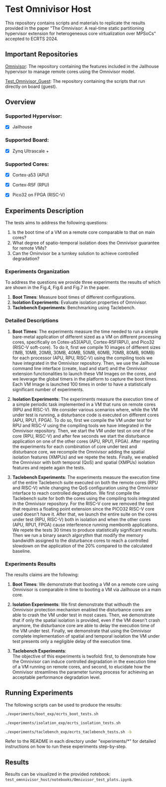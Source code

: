 # **Test Omnivisor Host**

This repository contains scripts and materials to replicate the results provided in the paper "The Omnivisor: A real-time static partitioning hypervisor extension for heterogeneous core virtualization over MPSoCs" accepted to ECRTS 2024.

## Important Repositories
[Omnivisor](https://github.com/DanieleOttaviano/jailhouse): The repository containing the features included in the Jailhouse hypervisor to manage remote cores using the Omnivisor model.

[Test_Omnivisor_Guest](https://github.com/DanieleOttaviano/test_omnivisor_guest): The repository containing the scripts that run directly on board (guest).

## Overview

### Supported Hypervisor:
- [x] Jailhouse

### Supported Board:
- [x] Zynq Ultrascale +

### Supported Cores:
- [x] Cortex-a53 (APU)
- [x] Cortex-R5F (RPU)
- [x] Pico32 on FPGA (RISC-V)


## Experiments Description
The tests aims to address the following questions:
1. Is the boot time of a VM on a remote core comparable to that on main cores?
2. What degree of spatio-temporal isolation does the Omnivisor guarantee for remote VMs?
3. Can the Ominvisor be a turnkey solution to achieve controlled degradation?

### Experiments Organization
To address the questions we provide three experiments the results of which are shown in the Fig.4, Fig.6 and Fig.7 in the paper.
1. **Boot Times**: Measure boot times of different configurations.
2. **Isolation Experiments**: Evaluate isolation properties of Omnivisor.
3. **Taclebench Experiments**: Benchmarking using Taclebench.

### Detailed Descriptions
1. **Boot Times**: 
The experiments measure the time needed to run a simple bare-metal application of different sized as a VM on different processing cores, specifically on Cotex-a53(APU), Cortex-R5F(RPU), and Pico32 (RISC-V soft-core). 
To do it, first we compile 10 images of different sizes (1MB, 10MB, 20MB, 30MB, 40MB, 50MB, 60MB, 70MB, 80MB, 90MB) for each processor (APU, RPU, RISC-V) using the compiling tools we have integrated in the Omnivisor repository.
Then, we use the Jailhouse command line interface (create, load and start) and the Omnivisor extension functionalities to launch these VM Images on the cores, and we leverage the global timers in the platform to capture the boot times. Each VM Image is launched 100 times in order to have a statistically significant number of experiments.

2. **Isolation Experiments**: 
The experiments measure the execution time of a simple periodic task implemented in a VM that runs on remote cores (RPU and RISC-V). We consider various scenarios where, while the VM under test is running, a disturbance code is executed on different cores (APU, RPU1, FPGA). To do so, first we compile the VM under test for RPU and RISC-V using the compiling tools we have integrated in the Omnivisor repository. Then, we start the VM under test on one of the core (RPU, RISC-V) and after few seconds we start the disturbance application on one of the other cores (APU, RPU1, FPGA). After repeting the experiments for each combination of core under test and disturbance core, we recompile the Omnivisor adding the spatial isolation features (XMPUs) and we repete the tests. Finally, we enabled the Omnivisor with both temporal (QoS) and spatial (XMPUs) isolation features and repete again the tests.

3. **Taclebench Experiments**: 
The experiments measure the execution time of the entire Taclebench suite executed on both the remote cores (RPU and RISC-V) while changing the QoS configuration using the Omnivisor interface to reach controlled degradation.
We first compile the Taclebench suite for both the cores using the compiling tools integrated in the Omnivisor repository. For the RISC-V core we removed the test that requires a floating point extension since the PICO32 RISC-V core used doesn't have it.
After that, we launch the entire suite on the cores under test (RPU, RISC-V) both in isolation and when the other cores (APU, RPU1, FPGA) cause interference running membomb applications. We repete the tests 30 times to produce statistically significant results. Then we run a binary search algorythm that modify the memory bandwidth assigned to the disturbance cores to reach a controlled slowdown on the application of the 20% compared to the calculated baseline.


### Experiments Results
The results claims are the following:

1. **Boot Times**: We demonstrate that booting a VM on a remote core using Omnivisor is comparable in time to booting a VM via Jailhouse on a main core.

2. **Isolation Experiments**: We first demonstrate that withouth the Omnivisor protection mechanism enabled the disturbance cores are able to crash the VM under test in most cases. Then, we demonstrate that if only the spatial isolation is provided, even if the VM doesn't crash anymore, the disturbance core are able to delay the execution time of the VM under test. Finally, we demonstrate that using the Omnivisor complete implementation of spatial and temporal isolation the VM under test presents only a negligible delay of the execution time.

3. **Taclebench Experiments**:  
The objective of this experiments is twofold: first, to demonstrate how the Omnivisor can induce controlled degradation in the execution time of a VM running on remote cores, and second, to elucidate how the Omnivisor streamlines the parameter tuning process for achieving an acceptable performance degradation level.

## Running Experiments

The following scripts can be used to produce the results: 

```bash
./experiments/boot_exp/ecrts_boot_tests.sh
```

```bash
./experiments/isolation_exp/ecrts_isolation_tests.sh
```

```bash
./experiments/taclebench_exp/ecrts_taclebench_tests.sh -b
```

Refer to the README in each directory under "experiments/*" for detailed instructions on how to run these experiments step-by-step.

## Results

Results can be visualized in the provided notebook: `test_omnnivisor_host/notebooks/Omnivisor_test_plots.ipynb`.
